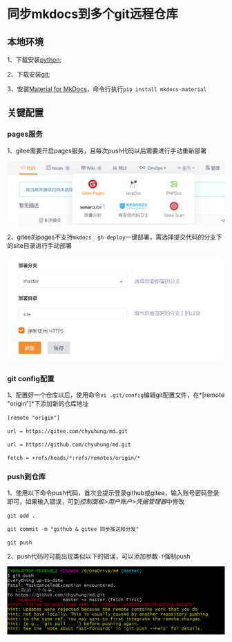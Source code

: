 # 同步mkdocs到多个git远程仓库

## 本地环境

1、下载安装[python](https://www.python.org/);

2、下载安装[git](https://git-scm.com/download/win);

3、安装[Material for MkDocs](https://squidfunk.github.io/mkdocs-material/)，命令行执行`pip install mkdocs-material`

## 关键配置

### pages服务

1、gitee需要开启pages服务，且每次push代码以后需要进行手动重新部署

![image-20200918154047272](README.assets/image-20200918154047272.png)

2、gitee的pages不支持`mkdocs  gh-deploy`一键部署，需选择提交代码的分支下的site目录进行手动部署

![image-20200918154112115](README.assets/image-20200918154112115.png)

### git config配置

1、配置好一个仓库以后，使用命令`vi .git/config`编辑git配置文件，在*[remote "origin"]*下添加新的仓库地址

`[remote "origin"]`

`url = https://gitee.com/chyuhung/md.git`

`url = https://github.com/chyuhung/md.git`

`fetch = +refs/heads/*:refs/remotes/origin/*`

### push到仓库

1、使用以下命令push代码，首次会提示登录github或gitee，输入账号密码登录即可，如果输入错误，可到*控制面板>用户账户>凭据管理器*中修改

`git add .` 

`git commit -m "github & gitee 同步推送和分发"` 

`git push`



2、push代码时可能出现类似以下的错误，可以添加参数`-f`强制push

![image-20200918155117390](README.assets/image-20200918155117390.png)
